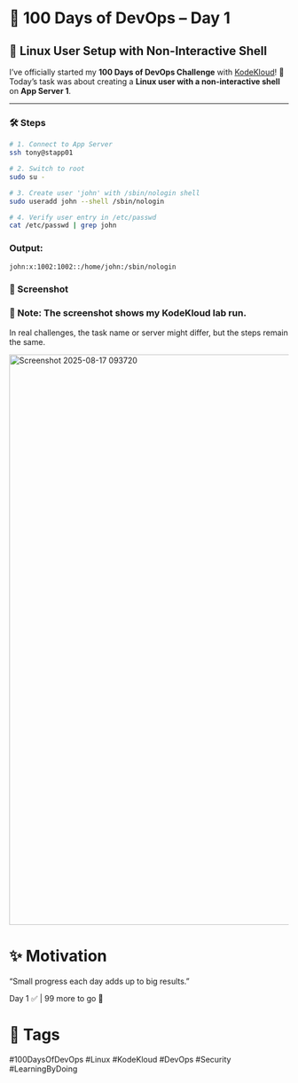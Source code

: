 # 🚀 100 Days of DevOps – Day 1  

## 📌 Linux User Setup with Non-Interactive Shell  

I’ve officially started my **100 Days of DevOps Challenge** with [KodeKloud](https://kodekloud.com)! 🎉  
Today’s task was about creating a **Linux user with a non-interactive shell** on **App Server 1**.  

---

### 🛠️ Steps  

```bash
# 1. Connect to App Server
ssh tony@stapp01  

# 2. Switch to root
sudo su -  

# 3. Create user 'john' with /sbin/nologin shell
sudo useradd john --shell /sbin/nologin  

# 4. Verify user entry in /etc/passwd
cat /etc/passwd | grep john
```
### Output:

```bash
john:x:1002:1002::/home/john:/sbin/nologin
```
### 📸 Screenshot
### 📝 Note: The screenshot shows my KodeKloud lab run.
In real challenges, the task name or server might differ, but the steps remain the same.

<img width="1919" height="1029" alt="Screenshot 2025-08-17 093720" src="https://github.com/user-attachments/assets/f50032a3-cf76-4783-a0d3-8212b4b09af2" />

# ✨ Motivation

“Small progress each day adds up to big results.”

Day 1 ✅ | 99 more to go 🚀

# 🔖 Tags

#100DaysOfDevOps #Linux #KodeKloud #DevOps #Security #LearningByDoing


